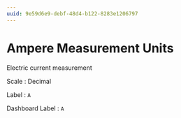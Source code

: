 ```yaml
---
uuid: 9e59d6e9-debf-48d4-b122-8283e1206797
---
```

# Ampere Measurement Units

Electric current measurement

Scale
: Decimal

Label
: `A`

Dashboard Label
: `A`
